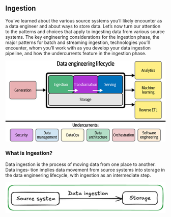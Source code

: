 ## Ingestion

You’ve learned about the various source systems you’ll likely encounter as a data engineer and about ways to store data. Let’s now turn our attention to the patterns and choices that apply to ingesting data from various source systems. The key engineering considerations for the ingestion phase, the major patterns for batch and streaming ingestion, technologies you’ll encounter, whom you’ll work with as you develop your data ingestion pipeline, and how the undercurrents feature in the ingestion phase.


<!-- ![Data engineering lifecycle](/chap7/Data-ingestion-as-part-of-the-data-engineering-lifecycle-1024x504.webp) -->
![Storage aspect of the Data engineering lifecycle](/chap5/1_1t2zah1TG5_FCu0nTwkKtg.png)


### What is Ingestion?

Data ingestion is the process of moving data from one place to another. Data inges‐ tion implies data movement from source systems into storage in the data engineering lifecycle, with ingestion as an intermediate step.

![Data Source and Storage](/chap7/Untitled-2024-09-14-1236.png)
